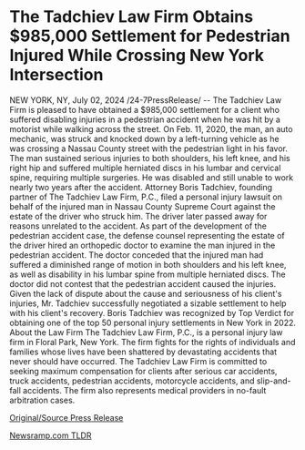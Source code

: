 # The Tadchiev Law Firm Obtains $985,000 Settlement for Pedestrian Injured While Crossing New York Intersection

NEW YORK, NY, July 02, 2024 /24-7PressRelease/ -- The Tadchiev Law Firm is pleased to have obtained a $985,000 settlement for a client who suffered disabling injuries in a pedestrian accident when he was hit by a motorist while walking across the street.   On Feb. 11, 2020, the man, an auto mechanic, was struck and knocked down by a left-turning vehicle as he was crossing a Nassau County street with the pedestrian light in his favor.   The man sustained serious injuries to both shoulders, his left knee, and his right hip and suffered multiple herniated discs in his lumbar and cervical spine, requiring multiple surgeries. He was disabled and still unable to work nearly two years after the accident.  Attorney Boris Tadchiev, founding partner of The Tadchiev Law Firm, P.C., filed a personal injury lawsuit on behalf of the injured man in Nassau County Supreme Court against the estate of the driver who struck him. The driver later passed away for reasons unrelated to the accident.  As part of the development of the pedestrian accident case, the defense counsel representing the estate of the driver hired an orthopedic doctor to examine the man injured in the pedestrian accident. The doctor conceded that the injured man had suffered a diminished range of motion in both shoulders and his left knee, as well as disability in his lumbar spine from multiple herniated discs. The doctor did not contest that the pedestrian accident caused the injuries.  Given the lack of dispute about the cause and seriousness of his client's injuries, Mr. Tadchiev successfully negotiated a sizable settlement to help with his client's recovery. Boris Tadchiev was recognized by Top Verdict for obtaining one of the top 50 personal injury settlements in New York in 2022.  About the Law Firm  The Tadchiev Law Firm, P.C., is a personal injury law firm in Floral Park, New York. The firm fights for the rights of individuals and families whose lives have been shattered by devastating accidents that never should have occurred. The Tadchiev Law Firm is committed to seeking maximum compensation for clients after serious car accidents, truck accidents, pedestrian accidents, motorcycle accidents, and slip-and-fall accidents. The firm also represents medical providers in no-fault arbitration cases. 

[Original/Source Press Release](https://www.24-7pressrelease.com/press-release/512197/the-tadchiev-law-firm-obtains-985000-settlement-for-pedestrian-injured-while-crossing-new-york-intersection) 

[Newsramp.com TLDR](https://newsramp.com/None) 